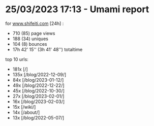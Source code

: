 # 25/03/2023 17:13 - Umami report
for www.shifeiti.com [24h] :

 - 710 (85) page views
 - 188 (34) uniques
 - 104 (8) bounces
 - 17h 42' 15'' (3h 41' 48'') totaltime


top 10 urls:
 - 181x [/]
 - 135x [/blog/2022-12-09/]
 - 84x [/blog/2023-01-12/]
 - 49x [/blog/2022-12-22/]
 - 45x [/blog/2022-10-30/]
 - 27x [/blog/2023-02-01/]
 - 16x [/blog/2023-02-03/]
 - 15x [/wiki/]
 - 14x [/about/]
 - 13x [/blog/2022-05-07/]


